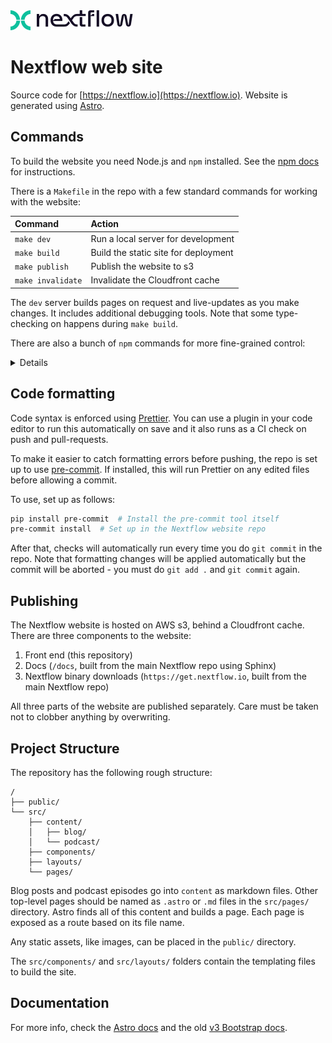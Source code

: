 <picture>
  <source media="(prefers-color-scheme: dark)" srcset="public/img/nextflow_darkbg.svg">
  <source media="(prefers-color-scheme: light)" srcset="public/img/nextflow.svg">
  <img alt="Nextflow Logo" src="public/img/nextflow.svg">
</picture>

# Nextflow web site

Source code for [https://nextflow.io](https://nextflow.io). Website is generated using [Astro](https://astro.build).

## Commands

To build the website you need Node.js and `npm` installed. See the [npm docs](https://docs.npmjs.com/downloading-and-installing-node-js-and-npm) for instructions.

<!-- TODO: We can replace the Makefile with `npm run` scripts in package.json -->

There is a `Makefile` in the repo with a few standard commands for working with the website:

| Command           | Action                               |
| :---------------- | :----------------------------------- |
| `make dev`        | Run a local server for development   |
| `make build`      | Build the static site for deployment |
| `make publish`    | Publish the website to s3            |
| `make invalidate` | Invalidate the Cloudfront cache      |

The `dev` server builds pages on request and live-updates as you make changes. It includes additional debugging tools. Note that some type-checking on happens during `make build`.

There are also a bunch of `npm` commands for more fine-grained control:

<details>

| Command                   | Action                                           |
| :------------------------ | :----------------------------------------------- |
| `npm install`             | Installs dependencies                            |
| `npm run dev`             | Starts local dev server at `localhost:4321`      |
| `npm run build`           | Build your production site to `./output/`        |
| `npm run preview`         | Preview your build locally, before deploying     |
| `npm run astro ...`       | Run CLI commands like `astro add`, `astro check` |
| `npm run astro -- --help` | Get help using the Astro CLI                     |

</details>

## Code formatting

Code syntax is enforced using [Prettier](https://prettier.io/). You can use a plugin in your code editor to run this automatically on save and it also runs as a CI check on push and pull-requests.

To make it easier to catch formatting errors before pushing, the repo is set up to use [pre-commit](https://pre-commit.com/). If installed, this will run Prettier on any edited files before allowing a commit.

To use, set up as follows:

```bash
pip install pre-commit  # Install the pre-commit tool itself
pre-commit install  # Set up in the Nextflow website repo
```

After that, checks will automatically run every time you do `git commit` in the repo. Note that formatting changes will be applied automatically but the commit will be aborted - you must do `git add .` and `git commit` again.

## Publishing

The Nextflow website is hosted on AWS s3, behind a Cloudfront cache. There are three components to the website:

1. Front end (this repository)
2. Docs (`/docs`, built from the main Nextflow repo using Sphinx)
3. Nextflow binary downloads (`https://get.nextflow.io`, built from the main Nextflow repo)

All three parts of the website are published separately. Care must be taken not to clobber anything by overwriting.

## Project Structure

The repository has the following rough structure:

```text
/
├── public/
└── src/
    ├── content/
    │   ├── blog/
    │   └── podcast/
    ├── components/
    ├── layouts/
    └── pages/
```

Blog posts and podcast episodes go into `content` as markdown files. Other top-level pages should be named as `.astro` or `.md` files in the `src/pages/` directory. Astro finds all of this content and builds a page. Each page is exposed as a route based on its file name.

Any static assets, like images, can be placed in the `public/` directory.

The `src/components/` and `src/layouts/` folders contain the templating files to build the site.

## Documentation

For more info, check the [Astro docs](https://docs.astro.build)
and the old [v3 Bootstrap docs](https://getbootstrap.com/docs/3.4/).
